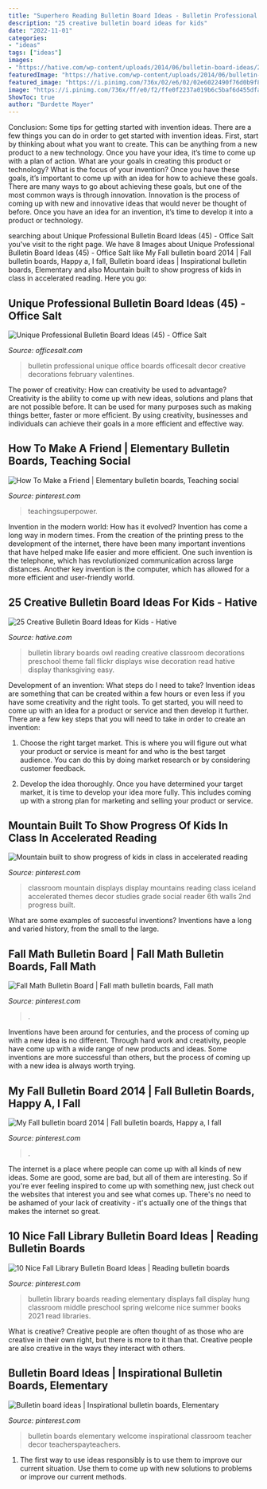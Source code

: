 ```yaml
---
title: "Superhero Reading Bulletin Board Ideas - Bulletin Professional Unique Office Boards Officesalt Decor Creative Decorations February Valentines"
description: "25 creative bulletin board ideas for kids"
date: "2022-11-01"
categories:
- "ideas"
tags: ["ideas"]
images:
- "https://hative.com/wp-content/uploads/2014/06/bulletin-board-ideas/23-owl-library-bulletin-board.jpg"
featuredImage: "https://hative.com/wp-content/uploads/2014/06/bulletin-board-ideas/23-owl-library-bulletin-board.jpg"
featured_image: "https://i.pinimg.com/736x/02/e6/02/02e6022490f76d0b9f8b5213a8e97056.jpg"
image: "https://i.pinimg.com/736x/ff/e0/f2/ffe0f2237a019b6c5baf6d455dfa2508.jpg"
ShowToc: true
author: "Burdette Mayer"
---
```



Conclusion: Some tips for getting started with invention ideas.
There are a few things you can do in order to get started with invention ideas. First, start by thinking about what you want to create. This can be anything from a new product to a new technology. Once you have your idea, it’s time to come up with a plan of action. What are your goals in creating this product or technology? What is the focus of your invention? Once you have these goals, it’s important to come up with an idea for how to achieve these goals. There are many ways to go about achieving these goals, but one of the most common ways is through innovation. Innovation is the process of coming up with new and innovative ideas that would never be thought of before. Once you have an idea for an invention, it’s time to develop it into a product or technology.

	

		
searching about Unique Professional Bulletin Board Ideas (45) - Office Salt you've visit to the right page. We have 8 Images about Unique Professional Bulletin Board Ideas (45) - Office Salt like My Fall bulletin board 2014 | Fall bulletin boards, Happy a, I fall, Bulletin board ideas | Inspirational bulletin boards, Elementary and also Mountain built to show progress of kids in class in accelerated reading. Here you go:
		
    
## Unique Professional Bulletin Board Ideas (45) - Office Salt

<img loading=lazy src="http://www.officesalt.com/wp-content/uploads/2018/04/Unique-Professional-Bulletin-Board-Ideas-45-600x600.jpg" onerror="this.onerror=null;this.src='https://tse1.mm.bing.net/th?id=OIP.BcpGgMMCex08vlzi2ChyFwHaHa&amp;pid=15.1';" alt="Unique Professional Bulletin Board Ideas (45) - Office Salt">

_Source: officesalt.com_

>bulletin professional unique office boards officesalt decor creative decorations february valentines. 

	

The power of creativity: How can creativity be used to advantage?
Creativity is the ability to come up with new ideas, solutions and plans that are not possible before. It can be used for many purposes such as making things better, faster or more efficient. By using creativity, businesses and individuals can achieve their goals in a more efficient and effective way.

    
## How To Make A Friend | Elementary Bulletin Boards, Teaching Social

<img loading=lazy src="https://i.pinimg.com/736x/ff/e0/f2/ffe0f2237a019b6c5baf6d455dfa2508.jpg" onerror="this.onerror=null;this.src='https://tse3.mm.bing.net/th?id=OIP.xOkxdvVzupevVZvdoGRgcwHaIk&amp;pid=15.1';" alt="How To Make a Friend | Elementary bulletin boards, Teaching social">

_Source: pinterest.com_

>teachingsuperpower. 

	

Invention in the modern world: How has it evolved?
Invention has come a long way in modern times. From the creation of the printing press to the development of the internet, there have been many important inventions that have helped make life easier and more efficient. One such invention is the telephone, which has revolutionized communication across large distances. Another key invention is the computer, which has allowed for a more efficient and user-friendly world.

    
## 25 Creative Bulletin Board Ideas For Kids - Hative

<img loading=lazy src="https://hative.com/wp-content/uploads/2014/06/bulletin-board-ideas/23-owl-library-bulletin-board.jpg" onerror="this.onerror=null;this.src='https://tse2.mm.bing.net/th?id=OIP.M9SlDe-S2bWi0BWbTy1sswHaJ4&amp;pid=15.1';" alt="25 Creative Bulletin Board Ideas for Kids - Hative">

_Source: hative.com_

>bulletin library boards owl reading creative classroom decorations preschool theme fall flickr displays wise decoration read hative display thanksgiving easy. 

	

Development of an invention: What steps do I need to take?
Invention ideas are something that can be created within a few hours or even less if you have some creativity and the right tools. To get started, you will need to come up with an idea for a product or service and then develop it further. There are a few key steps that you will need to take in order to create an invention:
1. Choose the right target market. This is where you will figure out what your product or service is meant for and who is the best target audience. You can do this by doing market research or by considering customer feedback.

2. Develop the idea thoroughly. Once you have determined your target market, it is time to develop your idea more fully. This includes coming up with a strong plan for marketing and selling your product or service.

    
## Mountain Built To Show Progress Of Kids In Class In Accelerated Reading

<img loading=lazy src="https://i.pinimg.com/originals/d0/ee/df/d0eedf81909f469dea2a4eb11cba070f.jpg" onerror="this.onerror=null;this.src='https://tse1.mm.bing.net/th?id=OIP.iaNO3uhgVAcoInv8Iye5EwHaJ4&amp;pid=15.1';" alt="Mountain built to show progress of kids in class in accelerated reading">

_Source: pinterest.com_

>classroom mountain displays display mountains reading class iceland accelerated themes decor studies grade social reader 6th walls 2nd progress built. 

	

What are some examples of successful inventions?
Inventions have a long and varied history, from the small to the large.

    
## Fall Math Bulletin Board | Fall Math Bulletin Boards, Fall Math

<img loading=lazy src="https://i.pinimg.com/736x/02/e6/02/02e6022490f76d0b9f8b5213a8e97056.jpg" onerror="this.onerror=null;this.src='https://tse2.mm.bing.net/th?id=OIP.1j6jLZUYK8K7ev9CDpl_-AHaNK&amp;pid=15.1';" alt="Fall Math Bulletin Board | Fall math bulletin boards, Fall math">

_Source: pinterest.com_

>. 

	

Inventions have been around for centuries, and the process of coming up with a new idea is no different. Through hard work and creativity, people have come up with a wide range of new products and ideas. Some inventions are more successful than others, but the process of coming up with a new idea is always worth trying.

    
## My Fall Bulletin Board 2014 | Fall Bulletin Boards, Happy A, I Fall

<img loading=lazy src="https://i.pinimg.com/736x/9b/27/f9/9b27f920248eb28ea31ff4e7743810d5--fall-bulletin-boards.jpg" onerror="this.onerror=null;this.src='https://tse4.mm.bing.net/th?id=OIP.nkZh8pj3BJdeUGrxLRC0YAHaFj&amp;pid=15.1';" alt="My Fall bulletin board 2014 | Fall bulletin boards, Happy a, I fall">

_Source: pinterest.com_

>. 

	

The internet is a place where people can come up with all kinds of new ideas. Some are good, some are bad, but all of them are interesting. So if you're ever feeling inspired to come up with something new, just check out the websites that interest you and see what comes up. There's no need to be ashamed of your lack of creativity - it's actually one of the things that makes the internet so great.

    
## 10 Nice Fall Library Bulletin Board Ideas | Reading Bulletin Boards

<img loading=lazy src="https://i.pinimg.com/736x/5b/95/49/5b9549edad38697fc1202be90989b686.jpg" onerror="this.onerror=null;this.src='https://tse2.mm.bing.net/th?id=OIP.TrxahIHygnV-VZi21MAbSgHaJ3&amp;pid=15.1';" alt="10 Nice Fall Library Bulletin Board Ideas | Reading bulletin boards">

_Source: pinterest.com_

>bulletin library boards reading elementary displays fall display hung classroom middle preschool spring welcome nice summer books 2021 read libraries. 

	

What is creative?
Creative people are often thought of as those who are creative in their own right, but there is more to it than that. Creative people are also creative in the ways they interact with others.

    
## Bulletin Board Ideas | Inspirational Bulletin Boards, Elementary

<img loading=lazy src="https://i.pinimg.com/736x/e3/36/10/e3361051edd0baf52dc02d582a2cbfb3.jpg" onerror="this.onerror=null;this.src='https://tse1.mm.bing.net/th?id=OIP.zVUY5CT1dlAfWkcmiBmOIwHaJ3&amp;pid=15.1';" alt="Bulletin board ideas | Inspirational bulletin boards, Elementary">

_Source: pinterest.com_

>bulletin boards elementary welcome inspirational classroom teacher decor teacherspayteachers. 

	

1. The first way to use ideas responsibly is to use them to improve our current situation. Use them to come up with new solutions to problems or improve our current methods. 


